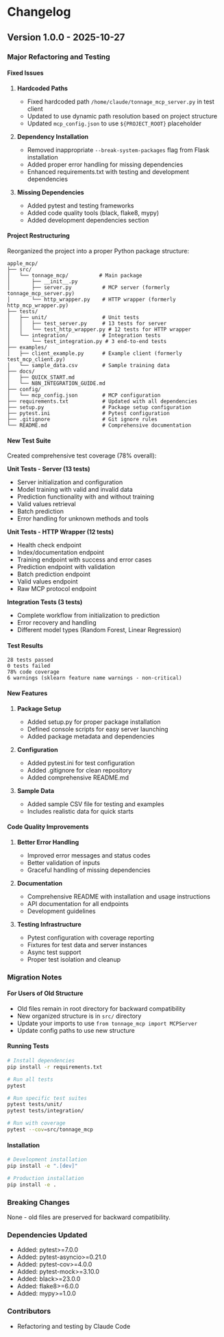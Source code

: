 # Changelog

## Version 1.0.0 - 2025-10-27

### Major Refactoring and Testing

#### Fixed Issues
1. **Hardcoded Paths**
   - Fixed hardcoded path `/home/claude/tonnage_mcp_server.py` in test client
   - Updated to use dynamic path resolution based on project structure
   - Updated `mcp_config.json` to use `${PROJECT_ROOT}` placeholder

2. **Dependency Installation**
   - Removed inappropriate `--break-system-packages` flag from Flask installation
   - Added proper error handling for missing dependencies
   - Enhanced requirements.txt with testing and development dependencies

3. **Missing Dependencies**
   - Added pytest and testing frameworks
   - Added code quality tools (black, flake8, mypy)
   - Added development dependencies section

#### Project Restructuring
Reorganized the project into a proper Python package structure:

```
apple_mcp/
├── src/
│   └── tonnage_mcp/          # Main package
│       ├── __init__.py
│       ├── server.py          # MCP server (formerly tonnage_mcp_server.py)
│       └── http_wrapper.py    # HTTP wrapper (formerly http_mcp_wrapper.py)
├── tests/
│   ├── unit/                  # Unit tests
│   │   ├── test_server.py     # 13 tests for server
│   │   └── test_http_wrapper.py # 12 tests for HTTP wrapper
│   └── integration/           # Integration tests
│       └── test_integration.py # 3 end-to-end tests
├── examples/
│   ├── client_example.py      # Example client (formerly test_mcp_client.py)
│   └── sample_data.csv        # Sample training data
├── docs/
│   ├── QUICK_START.md
│   └── N8N_INTEGRATION_GUIDE.md
├── config/
│   └── mcp_config.json        # MCP configuration
├── requirements.txt           # Updated with all dependencies
├── setup.py                   # Package setup configuration
├── pytest.ini                 # Pytest configuration
├── .gitignore                 # Git ignore rules
└── README.md                  # Comprehensive documentation
```

#### New Test Suite
Created comprehensive test coverage (78% overall):

**Unit Tests - Server (13 tests)**
- Server initialization and configuration
- Model training with valid and invalid data
- Prediction functionality with and without training
- Valid values retrieval
- Batch prediction
- Error handling for unknown methods and tools

**Unit Tests - HTTP Wrapper (12 tests)**
- Health check endpoint
- Index/documentation endpoint
- Training endpoint with success and error cases
- Prediction endpoint with validation
- Batch prediction endpoint
- Valid values endpoint
- Raw MCP protocol endpoint

**Integration Tests (3 tests)**
- Complete workflow from initialization to prediction
- Error recovery and handling
- Different model types (Random Forest, Linear Regression)

#### Test Results
```
28 tests passed
0 tests failed
78% code coverage
6 warnings (sklearn feature name warnings - non-critical)
```

#### New Features
1. **Package Setup**
   - Added setup.py for proper package installation
   - Defined console scripts for easy server launching
   - Added package metadata and dependencies

2. **Configuration**
   - Added pytest.ini for test configuration
   - Added .gitignore for clean repository
   - Added comprehensive README.md

3. **Sample Data**
   - Added sample CSV file for testing and examples
   - Includes realistic data for quick starts

#### Code Quality Improvements
1. **Better Error Handling**
   - Improved error messages and status codes
   - Better validation of inputs
   - Graceful handling of missing dependencies

2. **Documentation**
   - Comprehensive README with installation and usage instructions
   - API documentation for all endpoints
   - Development guidelines

3. **Testing Infrastructure**
   - Pytest configuration with coverage reporting
   - Fixtures for test data and server instances
   - Async test support
   - Proper test isolation and cleanup

### Migration Notes

#### For Users of Old Structure
- Old files remain in root directory for backward compatibility
- New organized structure is in `src/` directory
- Update your imports to use `from tonnage_mcp import MCPServer`
- Update config paths to use new structure

#### Running Tests
```bash
# Install dependencies
pip install -r requirements.txt

# Run all tests
pytest

# Run specific test suites
pytest tests/unit/
pytest tests/integration/

# Run with coverage
pytest --cov=src/tonnage_mcp
```

#### Installation
```bash
# Development installation
pip install -e ".[dev]"

# Production installation
pip install -e .
```

### Breaking Changes
None - old files are preserved for backward compatibility.

### Dependencies Updated
- Added: pytest>=7.0.0
- Added: pytest-asyncio>=0.21.0
- Added: pytest-cov>=4.0.0
- Added: pytest-mock>=3.10.0
- Added: black>=23.0.0
- Added: flake8>=6.0.0
- Added: mypy>=1.0.0

### Contributors
- Refactoring and testing by Claude Code
